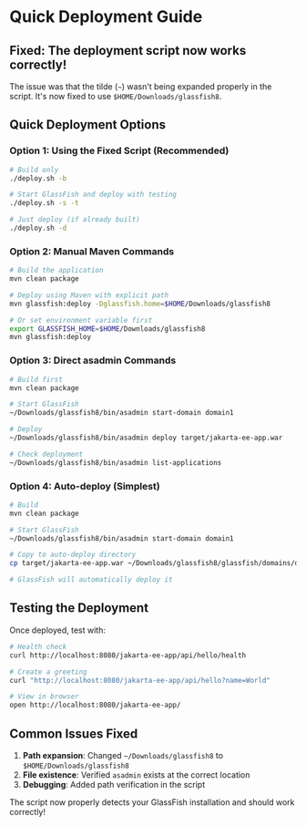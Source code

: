 # Quick Deployment Guide

## Fixed: The deployment script now works correctly!

The issue was that the tilde (`~`) wasn't being expanded properly in the script. It's now fixed to use `$HOME/Downloads/glassfish8`.

## Quick Deployment Options

### Option 1: Using the Fixed Script (Recommended)

```bash
# Build only
./deploy.sh -b

# Start GlassFish and deploy with testing
./deploy.sh -s -t

# Just deploy (if already built)
./deploy.sh -d
```

### Option 2: Manual Maven Commands

```bash
# Build the application
mvn clean package

# Deploy using Maven with explicit path
mvn glassfish:deploy -Dglassfish.home=$HOME/Downloads/glassfish8

# Or set environment variable first
export GLASSFISH_HOME=$HOME/Downloads/glassfish8
mvn glassfish:deploy
```

### Option 3: Direct asadmin Commands

```bash
# Build first
mvn clean package

# Start GlassFish
~/Downloads/glassfish8/bin/asadmin start-domain domain1

# Deploy
~/Downloads/glassfish8/bin/asadmin deploy target/jakarta-ee-app.war

# Check deployment
~/Downloads/glassfish8/bin/asadmin list-applications
```

### Option 4: Auto-deploy (Simplest)

```bash
# Build
mvn clean package

# Start GlassFish
~/Downloads/glassfish8/bin/asadmin start-domain domain1

# Copy to auto-deploy directory
cp target/jakarta-ee-app.war ~/Downloads/glassfish8/glassfish/domains/domain1/autodeploy/

# GlassFish will automatically deploy it
```

## Testing the Deployment

Once deployed, test with:

```bash
# Health check
curl http://localhost:8080/jakarta-ee-app/api/hello/health

# Create a greeting
curl "http://localhost:8080/jakarta-ee-app/api/hello?name=World"

# View in browser
open http://localhost:8080/jakarta-ee-app/
```

## Common Issues Fixed

1. **Path expansion**: Changed `~/Downloads/glassfish8` to `$HOME/Downloads/glassfish8`
2. **File existence**: Verified `asadmin` exists at the correct location
3. **Debugging**: Added path verification in the script

The script now properly detects your GlassFish installation and should work correctly!
